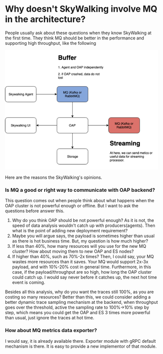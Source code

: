 # Why doesn't SkyWalking involve MQ in the architecture?
People usually ask about these questions when they know SkyWalking at the first time.
They think MQ should be better in the performance and supporting high throughput, like the following

<img src="MQ-involved-architecture.png"/>

Here are the reasons the SkyWalking's opinions.

### Is MQ a good or right way to communicate with OAP backend?
This question comes out when people think about what happens when the OAP cluster is not powerful enough or offline. 
But I want to ask the questions before answer this.
1. Why do you think OAP should be not powerful enough? As it is not, the speed of data analysis wouldn't catch up with producers(agents). Then what is the point of adding new deployment requirement?
1. Maybe you will argue says, the payload is sometimes higher than usual as there is hot business time. But, my question is how much higher? 
1. If less than 40%, how many resources will you use for the new MQ cluster? How about moving them to new OAP and ES nodes?
1. If higher than 40%, such as 70%-2x times? Then, I could say, your MQ wastes more resources than it saves. 
Your MQ would support 2x-3x payload, and with 10%-20% cost in general time. Furthermore, in this case, 
if the payload/throughput are so high, how long the OAP cluster could catch up. I would say never before it catches up, the next hot time event is coming.

Besides all this analysis, why do you want the traces still 100%, as you are costing so many resources? 
Better than this, 
we could consider adding a better dynamic trace sampling mechanism at the backend, 
when throughput goes over the threshold, active the sampling rate to 100%->10% step by step, 
which means you could get the OAP and ES 3 times more powerful than usual, just ignore the traces at hot time.

### How about MQ metrics data exporter?
I would say, it is already available there. Exporter module with gRPC default mechanism is there. It is easy to provide a new implementor of that module.